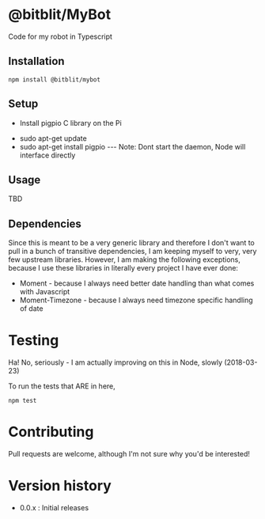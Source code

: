 # @bitblit/MyBot

Code for my robot in Typescript

## Installation

`npm install @bitblit/mybot`

## Setup

- Install pigpio C library on the Pi

* sudo apt-get update
* sudo apt-get install pigpio
  --- Note: Dont start the daemon, Node will interface directly

## Usage

TBD

## Dependencies

Since this is meant to be a very generic library and therefore I don't want to pull in a bunch of transitive
dependencies, I am keeping myself to very, very few upstream libraries. However, I am making the following exceptions,
because I use these libraries in literally every project I have ever done:

- Moment - because I always need better date handling than what comes with Javascript
- Moment-Timezone - because I always need timezone specific handling of date

# Testing

Ha! No, seriously - I am actually improving on this in Node, slowly (2018-03-23)

To run the tests that ARE in here,

`npm test`

# Contributing

Pull requests are welcome, although I'm not sure why you'd be interested!

# Version history

- 0.0.x : Initial releases
